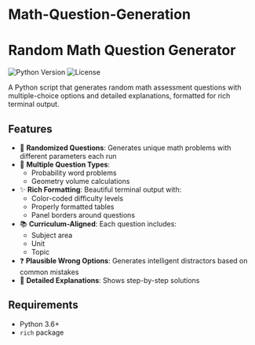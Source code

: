 # Math-Question-Generation
# Random Math Question Generator

![Python Version](https://img.shields.io/badge/python-3.6%2B-blue)
![License](https://img.shields.io/badge/license-MIT-green)

A Python script that generates random math assessment questions with multiple-choice options and detailed explanations, formatted for rich terminal output.

## Features

- 🎲 **Randomized Questions**: Generates unique math problems with different parameters each run
- 📝 **Multiple Question Types**:
  - Probability word problems
  - Geometry volume calculations
- ✨ **Rich Formatting**: Beautiful terminal output with:
  - Color-coded difficulty levels
  - Properly formatted tables
  - Panel borders around questions
- 📚 **Curriculum-Aligned**: Each question includes:
  - Subject area
  - Unit
  - Topic
- ❓ **Plausible Wrong Options**: Generates intelligent distractors based on common mistakes
- 📖 **Detailed Explanations**: Shows step-by-step solutions

## Requirements

- Python 3.6+
- `rich` package


